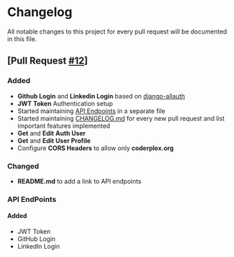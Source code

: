 # Changelog
All notable changes to this project for every pull request will be documented in this file.

## [Pull Request [#12](https://github.com/coderplex/coderplex-backend/pull/12)]
### Added
- **Github Login** and **Linkedin Login** based on [django-allauth](https://django-allauth.readthedocs.io/en/latest/)
- **JWT Token** Authentication setup
- Started maintaining [API Endpoints](API.md) in a separate file
- Started maintaining [CHANGELOG.md](CHANGELOG.md) for every new pull request and list important features implemented
- **Get** and **Edit** **Auth User**
- **Get** and **Edit** **User Profile**
- Configure **CORS Headers** to allow only **coderplex.org**



### Changed
- **README.md** to add a link to API endpoints

### API EndPoints

#### Added

- JWT Token
- GitHub Login
- LinkedIn Login